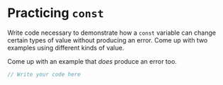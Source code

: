 # Practicing `const`

Write code necessary to demonstrate how a `const` variable can change certain types of value without producing an error. Come up with two examples using different kinds of value.

Come up with an example that _does_ produce an error too.

```js
// Write your code here

```
